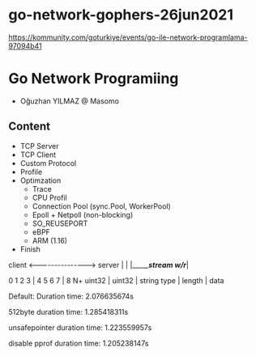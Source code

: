 # go-network-gophers-26jun2021
https://kommunity.com/goturkiye/events/go-ile-network-programlama-97094b41


# Go Network Programiing

- Oğuzhan YILMAZ @ Masomo

## Content

- TCP Server
- TCP Client
- Custom Protocol
- Profile
- Optimzation
    - Trace
    - CPU Profil
    - Connection Pool (sync.Pool, WorkerPool)
    - Epoll + Netpoll (non-blocking)
    - SO_REUSEPORT 
    - eBPF
    - ARM (1.16)
- Finish

client <---------------> server
  |                         |
  |__________stream w/r_____|


0 1 2 3 | 4 5 6 7 | 8 N+
uint32  | uint32  | string
type    | length  | data

Default:
Duration time: 2.076635674s

512byte
duration time: 1.285418311s

unsafepointer
duration time: 1.223559957s

disable pprof
duration time: 1.205238147s